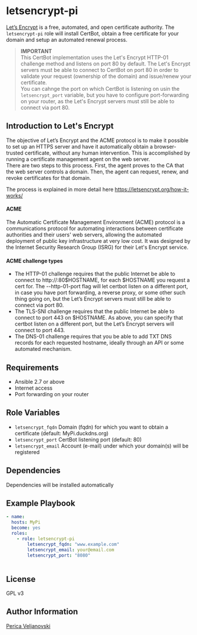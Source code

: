 letsencrypt-pi
==============

[Let’s Encrypt](https://letsencrypt.org/) is a free, automated, and open certificate authority. The `letsencrypt-pi` role will install CertBot, obtain a free certificate for your domain and setup an automated renewal process.


> **IMPORTANT**  
> This CertBot implementation uses the Let's Encrypt HTTP-01 challenge method and listens on port 80 by default. The Let's Encrypt servers must be able to connect to CertBot on port 80 in order to validate your request (ownership of the domain) and issue/renew your certificate.  
> You can cahnge the port on which CertBot is listening on usin the `letsencrypt_port` variable, but you have to configure port-forwarding on your router, as the Let's Encrypt servers must still be able to connect via port 80.


Introduction to Let's Encrypt
-----------------------------

The objective of Let’s Encrypt and the ACME protocol is to make it possible to set up an HTTPS server and have it automatically obtain a browser-trusted certificate, without any human intervention. This is accomplished by running a certificate management agent on the web server.  
There are two steps to this process. First, the agent proves to the CA that the web server controls a domain. Then, the agent can request, renew, and revoke certificates for that domain.

The process is explained in more detail here https://letsencrypt.org/how-it-works/

#### ACME

The Automatic Certificate Management Environment (ACME) protocol is a communications protocol for automating interactions between certificate authorities and their users' web servers, allowing the automated deployment of public key infrastructure at very low cost. It was designed by the Internet Security Research Group (ISRG) for their Let's Encrypt service.

#### ACME challenge types

* The HTTP-01 challenge requires that the public Internet be able to connect to http://:80$HOSTNAME, for each $HOSTNAME you request a cert for. The --http-01-port flag will let certbot listen on a different port, in case you have port forwarding, a reverse proxy, or some other such thing going on, but the Let’s Encrypt servers must still be able to connect via port 80.
* The TLS-SNI challenge requires that the public Internet be able to connect to port 443 on $HOSTNAME. As above, you can specify that certbot listen on a different port, but the Let’s Encrypt servers will connect to port 443.
* The DNS-01 challenge requires that you be able to add TXT DNS records for each requested hostname, ideally through an API or some automated mechanism.


Requirements
------------

* Ansible 2.7 or above
* Internet access
* Port forwarding on your router

Role Variables
--------------

* `letsencrypt_fqdn` Domain (fqdn) for which you want to obtain a certificate (default: MyPi.duckdns.org)
* `letsencrypt_port` CertBot listening port (default: 80)
* `letsencrypt_email` Account (e-mail) under which your domain(s) will be registered


Dependencies
------------

Dependencies will be installed automatically


Example Playbook
----------------

```yaml
- name:
  hosts: MyPi
  become: yes
  roles:
    - role: letsencrypt-pi
        letsencrypt_fqdn: "www.example.com"
        letsencrypt_email: your@email.com
        letsencrypt_port: "8080"
        
```

License
-------

GPL v3

Author Information
------------------

[Perica Veljanovski](mailto:fBSDmon@gmail.com)
